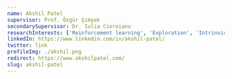 ```yaml
---
name: Akshil Patel
supervisor: Prof. Özgür Şimşek
secondarySupervisor: Dr. Iulia Cioroianu
researchInterests: ['Reinforcement learning', 'Exploration', 'Intrinsic motivation', 'Skill hierarchies', 'Machine learning']
linkedIn: https://www.linkedin.com/in/akshil-patel/
twitter: link
profileImg: ./akshil.png
redirect: https://www.akshilpatel.com/
slug: akshil-patel
---
```


